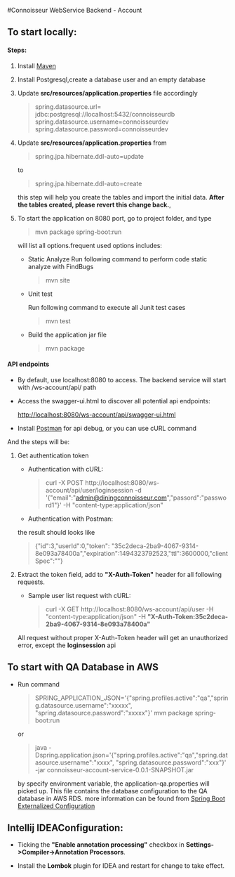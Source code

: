 #Connoisseur WebService Backend - Account
 
 

## To start locally:

#### Steps:
1. Install [Maven](https://maven.apache.org)

2. Install Postgresql,create a database user and an empty database

3. Update **src/resources/application.properties** file accordingly
   > spring.datasource.url= jdbc:postgresql://localhost:5432/connoisseurdb
 spring.datasource.username=connoisseurdev
 spring.datasource.password=connoisseurdev
 
 
4. Update **src/resources/application.properties** from
    >spring.jpa.hibernate.ddl-auto=update

    to

    >spring.jpa.hibernate.ddl-auto=create

    this step will help you create the tables and import the initial data.
    **After the tables created, please revert this change back.**, 


5. To start the application on 8080 port, go to project folder, and type
    >  mvn package spring-boot:run

    will list all options.frequent used options includes:
    
    - Static Analyze
      Run following command to perform code static analyze with FindBugs
      >mvn site

    - Unit test

      Run following command to execute all Junit test cases 
      >mvn test

    - Build the application jar file
 
      >mvn package

    


#### API endpoints

+ By default, use localhost:8080 to access. The backend service will start with /ws-account/api/ path

+ Access the swagger-ui.html to discover all potential api endpoints:

    [http://localhost:8080/ws-account/api/swagger-ui.html](http://localhost:8080/ws-account/api/swagger-ui.html)

+ Install [Postman](https://www.getpostman.com) for api debug, or you can use cURL command

And the steps will be:

1. Get authentication token
    - Authentication with cURL:
      > curl -X POST http://localhost:8080/ws-account/api/user/loginsession -d '{"email":"admin@diningconnoisseur.com","passord":"password1"}' -H "content-type:application/json"
    - Authentication with Postman:
    
    the result should looks like 
      > {"id":3,"userId":0,"token": "35c2deca-2ba9-4067-9314-8e093a78400a","expiration":1494323792523,"ttl":3600000,"clientSpec":""}
    
2. Extract the token field, add to **"X-Auth-Token"** header for all following requests.
    - Sample user list request with cURL:
      >curl -X GET http://localhost:8080/ws-account/api/user  -H "content-type:application/json" -H **"X-Auth-Token:35c2deca-2ba9-4067-9314-8e093a78400a"**
      
   All request without proper X-Auth-Token header will get an unauthorized error, except the **loginsession** api
    

## To start with QA Database in AWS

* Run command
    >SPRING_APPLICATION_JSON='{"spring.profiles.active":"qa","spring.datasource.username":"xxxxx", "spring.datasource.password":"xxxxx"}' mvn package spring-boot:run

    or

    > java -Dspring.application.json='{"spring.profiles.active":"qa","spring.datasource.username":"xxxx", "spring.datasource.password":"xxx"}' -jar connoisseur-account-service-0.0.1-SNAPSHOT.jar

    by specify environment variable, the application-qa.properties will picked up. This file contains the database configuration to the QA database in AWS RDS. more information can be found from [Spring Boot Externalized Configuration](https://docs.spring.io/spring-boot/docs/current/reference/html/boot-features-external-config.html)



## Intellij IDEAConfiguration:

* Ticking the **"Enable annotation processing"** checkbox in **Settings->Compiler->Annotation Processors**.

* Install the **Lombok** plugin for IDEA and restart for change to take effect.




